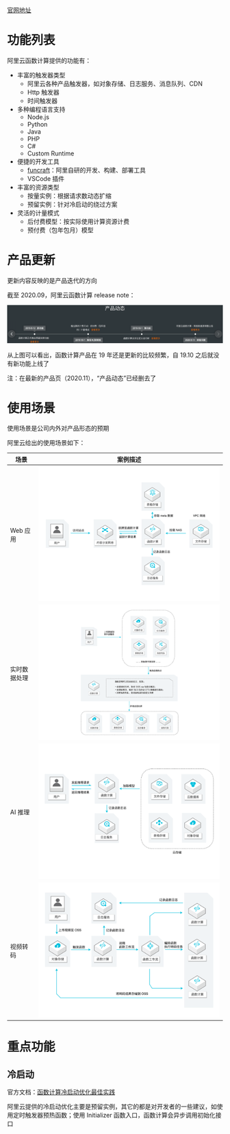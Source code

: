 [官网地址](https://www.alibabacloud.com/zh/products/function-compute)

# 功能列表

阿里云函数计算提供的功能有：

* 丰富的触发器类型
	* 阿里云各种产品触发器，如对象存储、日志服务、消息队列、CDN
	* Http 触发器
	* 时间触发器
* 多种编程语言支持
	* Node.js
	* Python
	* Java
	* PHP
	* C#
	* Custom Runtime
* 便捷的开发工具
	* [funcraft](https://github.com/alibaba/funcraft)：阿里自研的开发、构建、部署工具
	* VSCode 插件
* 丰富的资源类型
 	* 按量实例：根据请求数动态扩缩
	* 预留实例：针对冷启动的绕过方案
* 灵活的计量模式
	* 后付费模型：按实际使用计算资源计费
	* 预付费（包年包月）模型

# 产品更新

更新内容反映的是产品迭代的方向

截至 2020.09，阿里云函数计算 release note：

![release-note](./release.png)

从上图可以看出，函数计算产品在 19 年还是更新的比较频繁，自 19.10 之后就没有新功能上线了

注：在最新的产品页（2020.11），“产品动态”已经删去了

# 使用场景

使用场景是公司内外对产品形态的预期

阿里云给出的使用场景如下：

| 场景 | 案例描述 |
|-----|--------|
| Web 应用 | ![user-case1](./user-case1.png) |
| 实时数据处理 | ![user-case2](./user-case2.png) |
| AI 推理 | ![user-case3](./user-case3.png) |
| 视频转码 | ![user-case4](./user-case4.png) |

# 重点功能

## 冷启动

官方文档：[函数计算冷启动优化最佳实践](https://www.alibabacloud.com/help/zh/doc-detail/140338.htm?spm=a2c63.l28256.a3.52.c3bb3b2a9CGB5F)

阿里云提供的冷启动优化主要是预留实例，其它的都是对开发者的一些建议，如使用定时触发器预热函数；使用 Initializer 函数入口，函数计算会异步调用初始化接口